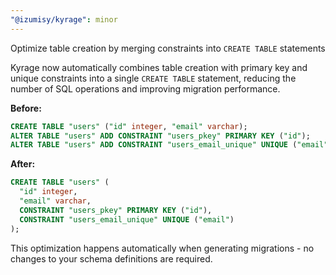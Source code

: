 ```yaml
---
"@izumisy/kyrage": minor
---
```


Optimize table creation by merging constraints into `CREATE TABLE` statements

Kyrage now automatically combines table creation with primary key and unique constraints into a single `CREATE TABLE` statement, reducing the number of SQL operations and improving migration performance.

**Before:**
```sql
CREATE TABLE "users" ("id" integer, "email" varchar);
ALTER TABLE "users" ADD CONSTRAINT "users_pkey" PRIMARY KEY ("id");
ALTER TABLE "users" ADD CONSTRAINT "users_email_unique" UNIQUE ("email");
```

**After:**
```sql
CREATE TABLE "users" (
  "id" integer,
  "email" varchar,
  CONSTRAINT "users_pkey" PRIMARY KEY ("id"),
  CONSTRAINT "users_email_unique" UNIQUE ("email")
);
```

This optimization happens automatically when generating migrations - no changes to your schema definitions are required.
